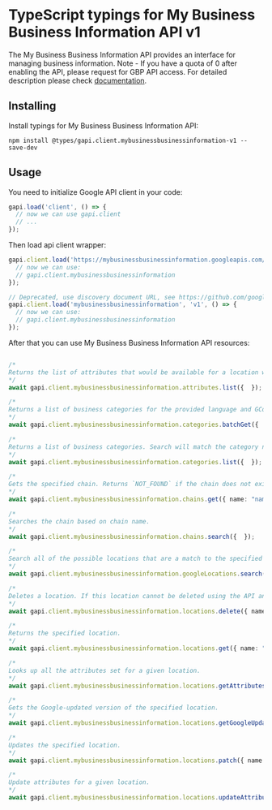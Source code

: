 # TypeScript typings for My Business Business Information API v1

The My Business Business Information API provides an interface for managing business information. Note - If you have a quota of 0 after enabling the API, please request for GBP API access.
For detailed description please check [documentation](https://developers.google.com/my-business/).

## Installing

Install typings for My Business Business Information API:

```
npm install @types/gapi.client.mybusinessbusinessinformation-v1 --save-dev
```

## Usage

You need to initialize Google API client in your code:

```typescript
gapi.load('client', () => {
  // now we can use gapi.client
  // ...
});
```

Then load api client wrapper:

```typescript
gapi.client.load('https://mybusinessbusinessinformation.googleapis.com/$discovery/rest?version=v1', () => {
  // now we can use:
  // gapi.client.mybusinessbusinessinformation
});
```

```typescript
// Deprecated, use discovery document URL, see https://github.com/google/google-api-javascript-client/blob/master/docs/reference.md#----gapiclientloadname----version----callback--
gapi.client.load('mybusinessbusinessinformation', 'v1', () => {
  // now we can use:
  // gapi.client.mybusinessbusinessinformation
});
```



After that you can use My Business Business Information API resources: <!-- TODO: make this work for multiple namespaces -->

```typescript

/*
Returns the list of attributes that would be available for a location with the given primary category and country.
*/
await gapi.client.mybusinessbusinessinformation.attributes.list({  });

/*
Returns a list of business categories for the provided language and GConcept ids.
*/
await gapi.client.mybusinessbusinessinformation.categories.batchGet({  });

/*
Returns a list of business categories. Search will match the category name but not the category ID. Search only matches the front of a category name (that is, 'food' may return 'Food Court' but not 'Fast Food Restaurant').
*/
await gapi.client.mybusinessbusinessinformation.categories.list({  });

/*
Gets the specified chain. Returns `NOT_FOUND` if the chain does not exist.
*/
await gapi.client.mybusinessbusinessinformation.chains.get({ name: "name",  });

/*
Searches the chain based on chain name.
*/
await gapi.client.mybusinessbusinessinformation.chains.search({  });

/*
Search all of the possible locations that are a match to the specified request.
*/
await gapi.client.mybusinessbusinessinformation.googleLocations.search({  });

/*
Deletes a location. If this location cannot be deleted using the API and it is marked so in the `google.mybusiness.businessinformation.v1.LocationState`, use the [Google Business Profile](https://business.google.com/manage/) website.
*/
await gapi.client.mybusinessbusinessinformation.locations.delete({ name: "name",  });

/*
Returns the specified location.
*/
await gapi.client.mybusinessbusinessinformation.locations.get({ name: "name",  });

/*
Looks up all the attributes set for a given location.
*/
await gapi.client.mybusinessbusinessinformation.locations.getAttributes({ name: "name",  });

/*
Gets the Google-updated version of the specified location.
*/
await gapi.client.mybusinessbusinessinformation.locations.getGoogleUpdated({ name: "name",  });

/*
Updates the specified location.
*/
await gapi.client.mybusinessbusinessinformation.locations.patch({ name: "name",  });

/*
Update attributes for a given location.
*/
await gapi.client.mybusinessbusinessinformation.locations.updateAttributes({ name: "name",  });
```
